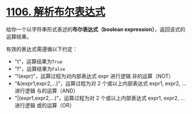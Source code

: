 # [1106. 解析布尔表达式](https://leetcode.cn/problems/parsing-a-boolean-expression/)

给你一个以字符串形式表述的**布尔表达式（boolean expression）**，返回该式的运算结果。

有效的表达式需遵循以下约定：

* "t"，运算结果为`True`
* "f"，运算结果为`False`
* "!(expr)"，运算过程为对内部表达式 expr 进行逻辑 非的运算（NOT）
* "&(expr1,expr2,...)"，运算过程为对 2 个或以上内部表达式 expr1, expr2, ... 进行逻辑 与的运算（AND）
* "|(expr1,expr2,...)"，运算过程为对 2 个或以上内部表达式 expr1, expr2, ... 进行逻辑 或的运算（OR）
